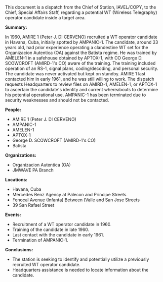 This document is a dispatch from the Chief of Station, IAVEL/COPY, to the Chief, Special Affairs Staff, regarding a potential WT (Wireless Telegraphy) operator candidate inside a target area.

**Summary:**

In 1960, AMIRE 1 (Peter J. DI CERVENO) recruited a WT operator candidate in Havana, Cuba, initially spotted by AMPANIC-1. The candidate, around 33 years old, had prior experience operating a clandestine WT set for the Organizacion Autentica (OA) against the Batista regime. He was trained by AMELEN-1 in a safehouse obtained by APTOX-1, with CO George D. SCOWCROFT (AMIRD-1's CO) aware of the training. The training included operation of an RS-1, signal plans, coding/decoding, and personal security. The candidate was never activated but kept on standby. AMIRE 1 last contacted him in early 1961, and he was still willing to work. The dispatch requests Headquarters to review files on AMIRD-1, AMELEN-1, or APTOX-1 to ascertain the candidate's identity and current whereabouts to determine his potential operational use. AMPANIC-1 has been terminated due to security weaknesses and should not be contacted.

**People:**

*   AMIRE 1 (Peter J. DI CERVENO)
*   AMPANIC-1
*   AMELEN-1
*   APTOX-1
*   George D. SCOWCROFT (AMIRD-1's CO)
*   Batista

**Organizations:**

*   Organizacion Autentica (OA)
*   JMWAVE PA Branch

**Locations:**

*   Havana, Cuba
*   Mercedes Benz Agency at Palecon and Principe Streets
*   Fenocal Avenue (Infanta) Between (Valle and San Jose Streets
*   39 San Rafael Street

**Events:**

*   Recruitment of a WT operator candidate in 1960.
*   Training of the candidate in late 1960.
*   Last contact with the candidate in early 1961.
*   Termination of AMPANIC-1.

**Conclusions:**

*   The station is seeking to identify and potentially utilize a previously recruited WT operator candidate.
*   Headquarters assistance is needed to locate information about the candidate.
